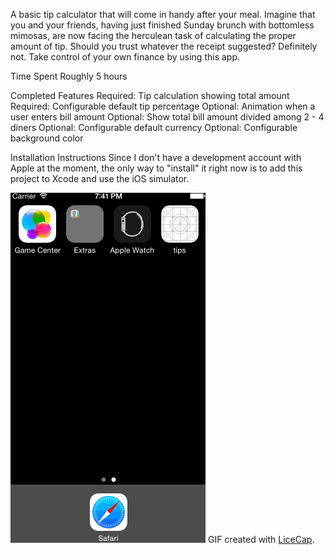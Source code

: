 A basic tip calculator that will come in handy after your meal. Imagine that you and your friends, having just finished Sunday brunch with bottomless mimosas, are now facing the herculean task of calculating the proper amount of tip. Should you trust whatever the receipt suggested? Definitely not. Take control of your own finance by using this app.

Time Spent
Roughly 5 hours

Completed Features
Required: Tip calculation showing total amount
Required: Configurable default tip percentage
Optional: Animation when a user enters bill amount
Optional: Show total bill amount divided among 2 - 4 diners
Optional: Configurable default currency
Optional: Configurable background color

Installation Instructions
Since I don't have a development account with Apple at the moment, the only way to "install" it right now is to add this project to Xcode and use the iOS simulator.

![Video Walkthrough](tips.gif)
GIF created with [LiceCap](http://www.cockos.com/licecap/).